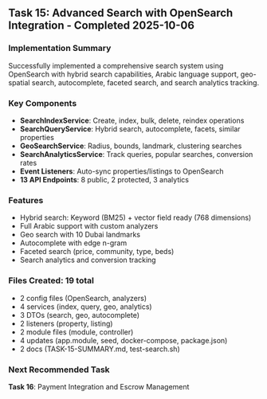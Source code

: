 ## Task 15: Advanced Search with OpenSearch Integration - Completed 2025-10-06

### Implementation Summary
Successfully implemented a comprehensive search system using OpenSearch with hybrid search capabilities, Arabic language support, geo-spatial search, autocomplete, faceted search, and search analytics tracking.

### Key Components
- **SearchIndexService**: Create, index, bulk, delete, reindex operations
- **SearchQueryService**: Hybrid search, autocomplete, facets, similar properties
- **GeoSearchService**: Radius, bounds, landmark, clustering searches
- **SearchAnalyticsService**: Track queries, popular searches, conversion rates
- **Event Listeners**: Auto-sync properties/listings to OpenSearch
- **13 API Endpoints**: 8 public, 2 protected, 3 analytics

### Features
- Hybrid search: Keyword (BM25) + vector field ready (768 dimensions)
- Full Arabic support with custom analyzers
- Geo search with 10 Dubai landmarks
- Autocomplete with edge n-gram
- Faceted search (price, community, type, beds)
- Search analytics and conversion tracking

### Files Created: 19 total
- 2 config files (OpenSearch, analyzers)
- 4 services (index, query, geo, analytics)
- 3 DTOs (search, geo, autocomplete)
- 2 listeners (property, listing)
- 2 module files (module, controller)
- 4 updates (app.module, seed, docker-compose, package.json)
- 2 docs (TASK-15-SUMMARY.md, test-search.sh)

### Next Recommended Task
**Task 16**: Payment Integration and Escrow Management
